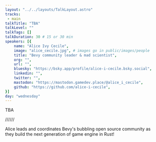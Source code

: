 ```yaml
---
layout: "../../layouts/TalkLayout.astro"
tracks: 
 - main
talkTitle: "TBA"
talkLevel: ""
talkTags: []
talkDuration: 30 # 15 or 30 min
speakers: [{
    name: "Alice Ivy Cecile",
    image: "alice_cecile.jpg", # images go in public/images/people
    title: "Bevy community leader & mad scientist",
    org: "",
    url: "",
    bluesky: "https://bsky.app/profile/alice-i-cecile.bsky.social",
    linkedin: "",
    twitter: "",
    mastodon: "https://mastodon.gamedev.place/@alice_i_cecile",
    github: "https://github.com/alice-i-cecile",
}]
day: "wednesday"
---
```


TBA

////// <!-- sepatator between abstract and bio -->

Alice leads and coordinates Bevy's bubbling open source community as they build the next generation of game engine in Rust!
